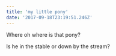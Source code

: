 ```yaml
---
title: 'my little pony'
date: '2017-09-18T23:19:51.246Z'
---
```


<p>Where oh where is that pony?</p>
<p>Is he in the stable or down by the stream?</p>
